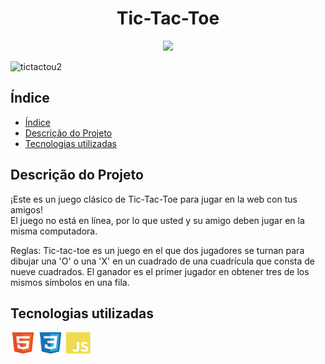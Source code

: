 <h1 align="center">Tic-Tac-Toe</h1>

<p align="center"><img src="http://img.shields.io/static/v1?label=STATUS&message=EM%20DESENVOLVIMENTO&color=GREEN&style=for-the-badge"/></p>

![tictactou2](https://user-images.githubusercontent.com/100203503/169650202-a7a5d5f2-50dd-498a-a8be-28c2bd416b95.PNG)



## Índice 
* [Índice](#índice)
* [Descrição do Projeto](#descrição-do-projeto)
* [Tecnologias utilizadas](#tecnologias-utilizadas)


## Descrição do Projeto
¡Este es un juego clásico de Tic-Tac-Toe para jugar en la web con tus amigos! <br>
El juego no está en línea, por lo que usted y su amigo deben jugar en la misma computadora. <br>

Reglas:
Tic-tac-toe es un juego en el que dos jugadores se turnan para dibujar una 'O' o una 'X' en un cuadrado de una cuadrícula que consta de nueve cuadrados. El ganador es el primer jugador en obtener tres de los mismos símbolos en una fila.


## Tecnologias utilizadas
<div style="display: inline_block">
<img align="center" alt="HTML logo" height="35" width="40" src="https://raw.githubusercontent.com/devicons/devicon/master/icons/html5/html5-original.svg">
<img align="center" alt="CSS logo" height="35" width="40" src="https://raw.githubusercontent.com/devicons/devicon/master/icons/css3/css3-original.svg">
<img align="center" alt="Javascript logo" height="35" width="40" src="https://raw.githubusercontent.com/devicons/devicon/master/icons/javascript/javascript-plain.svg">
</div>
